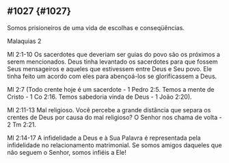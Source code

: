 ## #1027 {#1027}

Somos prisioneiros de uma vida de escolhas e conseqüências.

Malaquias 2

Ml 2:1-10 Os sacerdotes que deveriam ser guias do povo são os próximos a serem mencionados. Deus tinha levantado os sacerdotes para que fossem Seus mensageiros e aqueles que estivessem entre Deus e Seu povo. Ele tinha feito um acordo com eles para abençoá-los se glorificassem a Deus.

Ml 2:7 (Todo crente hoje é um sacerdote - 1 Pedro 2:5\. Temos a mente de Cristo - 1 Co 2:16\. Temos sabedoria vinda de Deus - 1 João 2:20).

Ml 2:11-13 Mal religioso. Você percebe a grande distância que separa os crentes de Deus por causa do mal religioso? O Senhor nos chama de volta - 2 Tm 2:21.

Ml 2:14-17 A infidelidade a Deus e à Sua Palavra é representada pela infidelidade no relacionamento matrimonial. Se somos amigos daqueles que não seguem o Senhor, somos infiéis a Ele!